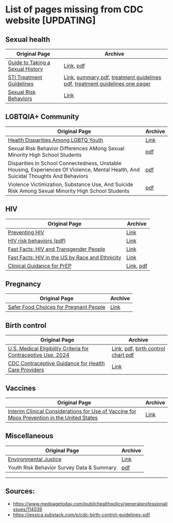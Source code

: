 # List of pages missing from CDC website [UPDATING]

## Sexual health

| Original Page | Archive |
| ------------- | ------- |
| [Guide to Taking a Sexual History](https://www.cdc.gov/sti/hcp/clinical-guidance/taking-a-sexual-history.html) | [Link](https://web.archive.org/web/20250121084732/https://www.cdc.gov/sti/hcp/clinical-guidance/taking-a-sexual-history.html), [pdf](https://jessica.substack.com/api/v1/file/78abbb63-56d4-4321-8819-0ab4b2c9cc21.pdf) |
| [STI Treatment Guidelines](https://www.cdc.gov/std/treatment-guidelines/default.htm) | [Link](https://www.cdc.gov/std/treatment-guidelines/default.htm), [summary pdf](https://jessica.substack.com/api/v1/file/032b0099-ff4c-4a2c-853d-e181b85075d5.pdf), [treatment guidelines pdf](https://jessica.substack.com/api/v1/file/621802f8-3674-4e13-9a06-0e9ed4f1c35d.pdf), [treatment guidelines one pager](https://jessica.substack.com/api/v1/file/34787147-f9aa-47f6-bd68-75bd311f6003.pdf) |
| [Sexual Risk Behaviors](https://www.cdc.gov/youth-behavior/risk-behaviors/sexual-risk-behaviors.html) | [Link](https://web.archive.org/web/20250123180934/https://www.cdc.gov/youth-behavior/risk-behaviors/sexual-risk-behaviors.html) |


## LGBTQIA+ Community

| Original Page | Archive |
| ------------- | ------- |
| [Health Disparities Among LGBTQ Youth](https://www.cdc.gov/healthy-youth/lgbtq-youth/health-disparities-among-lgbtq-youth.html) | [Link](https://web.archive.org/web/20250117215525/https://www.cdc.gov/healthy-youth/lgbtq-youth/health-disparities-among-lgbtq-youth.html) |
| Sexual Risk Behavior Differences AMong Sexual Minority High School Students | [pdf](https://jessica.substack.com/api/v1/file/34e76c85-ea80-47de-8ed5-dfdce28d79a8.pdf) |
| Disparities In School Connectedness, Unstable Housing, Experiences Of Violence, Mental Health, And Suicidal Thoughts And Behaviors | [pdf](https://jessica.substack.com/api/v1/file/a7b8da6c-cf06-4bf4-9621-947b82382c8e.pdf) |
| Violence Victimization, Substance Use, And Suicide Risk Among Sexual Minority High School Students | [pdf](https://jessica.substack.com/api/v1/file/c2847f60-8660-4ac5-8f77-f846ad726162.pdf) |


## HIV

| Original Page | Archive |
| ------------- | ------- |
| [Preventing HIV](https://www.cdc.gov/hiv/prevention/index.html) | [Link](https://web.archive.org/web/20250117004834/https://www.cdc.gov/hiv/prevention/index.html) |
| [HIV risk behaviors (pdf)](https://www.cdc.gov/hiv/pdf/risk/estimates/cdc-hiv-risk-behaviors.pdf) | [Link](https://web.archive.org/web/20250109153925/https://www.cdc.gov/hiv/pdf/risk/estimates/cdc-hiv-risk-behaviors.pdf) |
| [Fast Facts: HIV and Transgender People](https://www.cdc.gov/hiv/data-research/facts-stats/transgender-people.html) | [Link](https://web.archive.org/web/20250119132046/https://www.cdc.gov/hiv/data-research/facts-stats/transgender-people.html) |
| [Fast Facts: HIV in the US by Race and Ethnicity](https://www.cdc.gov/hiv/data-research/facts-stats/race-ethnicity.html) | [Link](https://web.archive.org/web/20250105200202/https://www.cdc.gov/hiv/data-research/facts-stats/race-ethnicity.html) |
| [Clinical Guidance for PrEP](https://www.cdc.gov/hivnexus/hcp/prep/index.html) | [Link](https://web.archive.org/web/20250126103451/https://www.cdc.gov/hivnexus/hcp/prep/index.html), [pdf](https://jessica.substack.com/api/v1/file/1fdffeaf-bde3-4e85-8ae4-b2266998779d.pdf) |

## Pregnancy

| Original Page | Archive |
| ------------- | ------- |
| [Safer Food Choices for Pregnant People](https://www.cdc.gov/food-safety/foods/pregnant-people.html) | [Link](https://web.archive.org/web/20250115042648/https://www.cdc.gov/food-safety/foods/pregnant-people.html) |

## Birth control
| Original Page | Archive |
| ------------- | ------- |
| [U.S. Medical Eligibility Criteria for Contraceptive Use, 2024](https://www.cdc.gov/contraception/hcp/usmec/index.html) | [Link](https://web.archive.org/web/20250131175332/https://www.cdc.gov/contraception/hcp/usmec/index.html), [pdf](https://jessica.substack.com/api/v1/file/a1fcbc3a-9ac9-4004-b754-8ee8e98402f2.pdf), [birth control chart pdf](https://jessica.substack.com/api/v1/file/0b58f999-3a5e-46fa-a5bb-93489c8fb062.pdf) |
| [CDC Contraceptive Guidance for Health Care Providers](https://www.cdc.gov/contraception/hcp/contraceptive-guidance/index.html) | [Link](https://web.archive.org/web/20241221054405/https://www.cdc.gov/contraception/hcp/contraceptive-guidance/index.html) |

## Vaccines

| Original Page | Archive |
| ------------- | ------- |
| [Interim Clinical Considerations for Use of Vaccine for Mpox Prevention in the United States](https://www.cdc.gov/mpox/hcp/vaccine-considerations/vaccination-overview.html) | [Link](https://web.archive.org/web/20250116061449/https://www.cdc.gov/mpox/hcp/vaccine-considerations/vaccination-overview.html) |

## Miscellaneous

| Original Page | Archive |
| ------------- | ------- |
| [Environmental Justice](https://www.cdc.gov/environmental-health-tracking/php/data-research/environmental-justice.html) | [Link](https://web.archive.org/web/20250115212241/https://www.cdc.gov/environmental-health-tracking/php/data-research/environmental-justice.html) |
| Youth Risk Behavior Survey Data & Summary | [pdf](https://jessica.substack.com/api/v1/file/b238adc1-9c72-4e7e-bf50-2047942c0d65.pdf) |

---

## Sources:

* https://www.medpagetoday.com/publichealthpolicy/generalprofessionalissues/114039
* https://jessica.substack.com/p/cdc-birth-control-guidelines-pdf